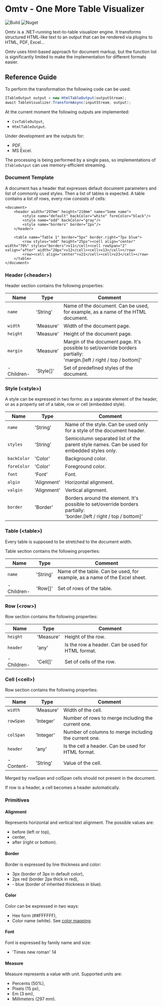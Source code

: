 # Omtv - One More Table Visualizer

![Build](https://github.com/tihilv/Omtv/actions/workflows/dotnet.yml/badge.svg) 
![Nuget](https://img.shields.io/nuget/v/Omtv.Api)

Omtv is a .NET-running text-to-table visualizer engine. It transforms structured HTML-like text to an output that can be rendered via plugins to HTML, PDF, Excel...

Omtv uses html-based approach for document markup, but the function list is significantly limited to make the implementation for different formats easier.

## Reference Guide

To perform the transformation the following code can be used:
```C#
ITableOutput output = new HtmlTableOutput(outputStream);
await TableVisualizer.TransformAsync(inputStream, output);
```

At the current moment the following outputs are implemented:
- `CsvTableOutput`,
- `HtmlTableOutput`.

Under development are the outputs for:
- PDF,
- MS Excel.

The processing is being performed by a single pass, so implementations of `ITableOutput` can use memory-efficient streaming. 

### Document Template
A document has a header that expresses default document parameters and list of commonly used styles. Then a list of tables is expected. A table contains a list of rows, every row consists of cells:
```
<document>
    <header width="297mm" height="210mm" name="Some name">
        <style name="default" backColor="white" foreColor="black"/>
        <style name="odd" backColor="gray"/>
        <style name="borders" border="2px"/>
    </header>

    <table name="Table 1" border="5px" border.right="7px blue">
        <row styles="odd" height="25px"><cell align="center" width="70%" styles="borders">v11</cell><cell rowSpan="2" valign="after" width="20px">v12</cell><cell>v13</cell></row>
        <row><cell align="center">v21</cell><cell>v23</cell></row>
    </table>
</document>
```

### Header (\<header\>)
Header section contains the following properties:

| Name       | Type      | Comment                                                                                                                  |
|------------|-----------|--------------------------------------------------------------------------------------------------------------------------|
| `name`     | 'String'  | Name of the document. Can be used, for example, as a name of the HTML document.                                          |
| `width`    | 'Measure' | Width of the document page.                                                                                              |
| `height`   | 'Measure' | Height of the document page.                                                                                             |
| `margin`   | 'Measure' | Margin of the document page. It's possible to set/override borders partially:<br/>'margin.[left / right / top / bottom]' |
| -Children- | 'Style[]' | Set of predefined styles of the document.                                                                                |

### Style (\<style\>)
A style can be expressed in two forms: as a separate element of the header, or as a property set of a table, row or cell (embedded style).

| Name        | Type        | Comment                                                                                                                       |
|-------------|-------------|-------------------------------------------------------------------------------------------------------------------------------|
| `name`      | 'String'    | Name of the style. Can be used only for a style of the document header.                                                       |
| `styles`    | 'String'    | Semicolumn separated list of the parent style names. Can be used for embedded styles only.                                    |
| `backColor` | 'Color'     | Background color.                                                                                                             |
| `foreColor` | 'Color'     | Foreground color.                                                                                                             |
| `font`      | 'Font'      | Font.                                                                                                                         |
| `algin`     | 'Alignment' | Horizontal alignment.                                                                                                         |
| `valgin`    | 'Alignment' | Vertical alignment.                                                                                                           |
| `border`    | 'Border'    | Borders around the element. It's possible to set/override borders partially:<br/>'border.[left / right / top / bottom]' |

### Table (\<table\>)
Every table is supposed to be stretched to the document width.

Table section contains the following properties:

| Name       | Type     | Comment                                                                    |
|------------|----------|----------------------------------------------------------------------------|
| `name`     | 'String' | Name of the table. Can be used, for example, as a name of the Excel sheet. |
| -Children- | 'Row[]'  | Set of rows of the table.                                                  |

### Row (\<row\>)
Row section contains the following properties:

| Name       | Type     | Comment                                           |
|------------|----------|---------------------------------------------------|
| `height`   | 'Measure' | Height of the row.                               |
| `header`   | 'any'    | Is the row a header. Can be used for HTML format. |
| -Children- | 'Cell[]' | Set of cells of the row.                          |

### Cell (\<cell\>)
Row section contains the following properties:

| Name      | Type      | Comment                                               |
|-----------|-----------|-------------------------------------------------------|
| `width`   | 'Measure' | Width of the cell.                                    |
| `rowSpan` | 'Integer' | Number of rows to merge including the current one.    |
| `colSpan` | 'Integer' | Number of columns to merge including the current one. |
| `header`   | 'any'    | Is the cell a header. Can be used for HTML format.    |
| -Content- | 'String'  | Value of the cell.                                    |

Merged by rowSpan and colSpan cells should not present in the document. 

If row is a header, a cell becomes a header automatically.

### Primitives

#### Alignment
Represents horizontal and vertical text alignment. The possible values are:
- before (left or top),
- center,
- after (right or bottom).

#### Border
Border is expressed by line thickness and color:
- 3px (border of 3px in  default color),
- 2px red (border 2px thick in red),
- \- blue (border of inherited thickness in blue).

#### Color
Color can be expressed in two ways: 
- Hex form (##FFFFFF),
- Color name (white). See [color mapping](https://learn.microsoft.com/en-us/dotnet/api/system.drawing.color).

#### Font
Font is expressed by family name and size:
- 'Times new roman' 14

#### Measure
Measure represents a value with unit. Supported units are:
- Percents (50%),
- Pixels (15 px),
- Em (3 em),
- Millimeters (297 mm).
